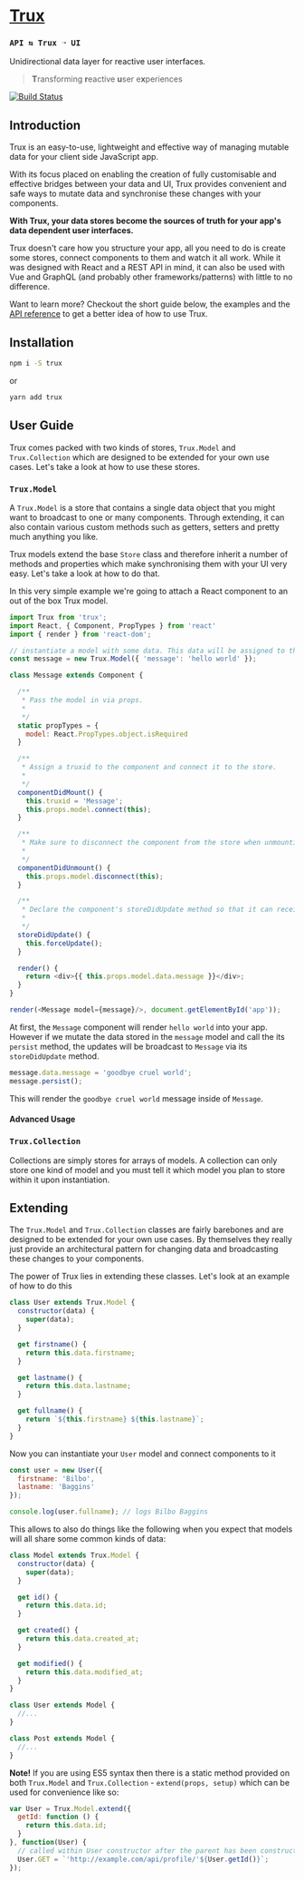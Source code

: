 # [Trux](https://github.com/rohan-deshpande/trux)

### `API ⇆ Trux ➝ UI`

Unidirectional data layer for reactive user interfaces.

> **T**ransforming **r**eactive **u**ser e**x**periences

[![Build Status](https://travis-ci.org/rohan-deshpande/trux.svg?branch=master)](https://travis-ci.org/rohan-deshpande/trux)

## Introduction

Trux is an easy-to-use, lightweight and effective way of managing mutable data for your client side JavaScript app.

With its focus placed on enabling the creation of fully customisable and effective bridges between your data and UI, Trux provides convenient and safe ways to mutate data and synchronise these changes with your components.

**With Trux, your data stores become the sources of truth for your app's data dependent user interfaces.**

Trux doesn't care how you structure your app, all you need to do is create some stores, connect components to them and watch it all work. While it was designed with React and a REST API in mind, it can also be used with Vue and GraphQL \(and probably other frameworks/patterns\) with little to no difference.

Want to learn more? Checkout the short guide below, the examples and the [API reference](http://rohandeshpande.com/trux) to get a better idea of how to use Trux.

## Installation

```bash
npm i -S trux
```

or

```bash
yarn add trux
```

## User Guide

Trux comes packed with two kinds of stores, `Trux.Model` and `Trux.Collection` which are designed to be extended for your own use cases. Let's take a look at how to use these stores.

### `Trux.Model`

A `Trux.Model` is a store that contains a single data object that you might want to broadcast to one or many components. Through extending, it can also contain various custom methods such as getters, setters and pretty much anything you like.

Trux models extend the base `Store` class and therefore inherit a number of methods and properties which make synchronising them with your UI very easy. Let's take a look at how to do that.

In this very simple example we're going to attach a React component to an out of the box Trux model.

```javascript
import Trux from 'trux';
import React, { Component, PropTypes } from 'react'
import { render } from 'react-dom';

// instantiate a model with some data. This data will be assigned to the message.data property.
const message = new Trux.Model({ 'message': 'hello world' });

class Message extends Component {

  /**
   * Pass the model in via props.
   *
   */
  static propTypes = {
    model: React.PropTypes.object.isRequired
  }

  /**
   * Assign a truxid to the component and connect it to the store.
   *
   */
  componentDidMount() {
    this.truxid = 'Message';
    this.props.model.connect(this);
  }

  /**
   * Make sure to disconnect the component from the store when unmounting.
   *
   */
  componentDidUnmount() {
    this.props.model.disconnect(this);
  }

  /**
   * Declare the component's storeDidUpdate method so that it can receive updates.
   *
   */
  storeDidUpdate() {
    this.forceUpdate();
  }

  render() {
    return <div>{{ this.props.model.data.message }}</div>;
  }
}

render(<Message model={message}/>, document.getElementById('app'));
```

At first, the `Message` component will render `hello world` into your app. However if we mutate the data stored in the `message` model and call the its `persist` method, the updates will be broadcast to `Message` via its `storeDidUpdate` method.

```javascript
message.data.message = 'goodbye cruel world';
message.persist();
```

This will render the `goodbye cruel world` message inside of `Message`.

#### Advanced Usage

### `Trux.Collection`

Collections are simply stores for arrays of models. A collection can only store one kind of model and you must tell it which model you plan to store within it upon instantiation.

## Extending

The `Trux.Model` and `Trux.Collection` classes are fairly barebones and are designed to be extended for your own use cases. By themselves they really just provide an architectural pattern for changing data and broadcasting these changes to your components.

The power of Trux lies in extending these classes. Let's look at an example of how to do this

```javascript
class User extends Trux.Model {
  constructor(data) {
    super(data);
  }

  get firstname() {
    return this.data.firstname;
  }

  get lastname() {
    return this.data.lastname;
  }

  get fullname() {
    return `${this.firstname} ${this.lastname}`;
  }
}
```

Now you can instantiate your `User` model and connect components to it

```javascript
const user = new User({
  firstname: 'Bilbo',
  lastname: 'Baggins'
});

console.log(user.fullname); // logs Bilbo Baggins
```

This allows to also do things like the following when you expect that models will all share some common kinds of data:

```javascript
class Model extends Trux.Model {
  constructor(data) {
    super(data);
  }

  get id() {
    return this.data.id;
  }

  get created() {
    return this.data.created_at;
  }

  get modified() {
    return this.data.modified_at;
  }
}

class User extends Model {
  //...
}

class Post extends Model {
  //...
}
```

**Note!** If you are using ES5 syntax then there is a static method provided on both `Trux.Model` and `Trux.Collection` - `extend(props, setup)` which can be used for convenience like so:

```javascript
var User = Trux.Model.extend({
  getId: function () {
    return this.data.id;
  }
}, function(User) {
  // called within User constructor after the parent has been constructed
  User.GET = `'http://example.com/api/profile/'${User.getId()}`;
});
```
